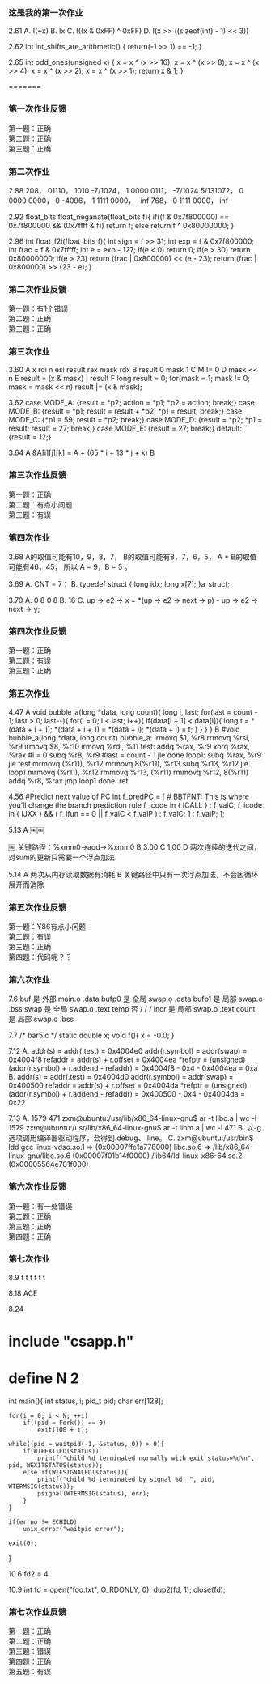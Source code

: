 
### 这是我的第一次作业
2.61
A. !(~x)
B. !x
C. !((x & 0xFF) ^ 0xFF)
D. !(x >> ((sizeof(int) - 1) << 3))

2.62
int int_shifts_are_arithmetic()
{
	return(-1 >> 1) == -1;
}

2.65
int odd_ones(unsigned x)
{
	x = x ^ (x >> 16);
   	x = x ^ (x >> 8);
	x = x ^ (x >> 4);
    	x = x ^ (x >> 2);
    	x = x ^ (x >> 1);
   	return x & 1;
}

=======
### 第一次作业反馈

第一题：正确  
第二题：正确  
第三题：正确  

### 第二次作业
2.88
208， 01110， 1010
-7/1024， 1 0000 0111， -7/1024
5/131072， 0 0000 0000， 0
-4096， 1 1111 0000， -inf
768， 0 1111 0000， inf

2.92
float_bits float_neganate(float_bits f){
	if((f & 0x7f800000) == 0x7f800000 && (0x7ffff & f))
		return f;
	else
		return f ^ 0x80000000;
}

2.96
int float_f2i(float_bits f){
	int sign = f >> 31;
	int exp = f & 0x7f800000;
	int frac = f & 0x7fffff;
	int e = exp - 127;
	if(e < 0)
		return 0;
	if(e > 30)
		return 0x80000000;
	if(e > 23)
		return (frac | 0x800000) << (e - 23);
	return (frac | 0x800000) >> (23 - e);
}

### 第二次作业反馈

第一题：有1个错误  
第二题：正确  
第三题：正确  


### 第三次作业

3.60
A x rdi n esi result rax mask rdx
B result 0 mask 1
C M != 0
D mask << n
E result = (x & mask) | result
F 
long result = 0;
for(mask = 1; mask != 0; mask = mask << n)
result |= (x & mask);

3.62
case MODE_A: {result = *p2; action = *p1; *p2 = action; break;}
case MODE_B: {result = *p1; result = result + *p2; *p1 = result; break;}
case MODE_C: {*p1 = 59; result = *p2; break;}
case MODE_D: {result = *p2; *p1 = result; result = 27; break;}
case MODE_E: {result = 27; break;}
default: {result = 12;}

3.64
A &A[i][j][k] = A + (65 * i + 13 * j + k)
B 

### 第三次作业反馈

第一题：正确  
第二题：有点小问题  
第三题：有误  

### 第四次作业

3.68
A的取值可能有10，9，8，7，
B的取值可能有8，7，6，5，
A * B的取值可能有46，45，
所以 A = 9，B = 5 。

3.69
A. CNT = 7；
B. 
typedef struct {
	long idx;
	long x[7];
}a_struct;

3.70
A. 0 8 0 8
B. 16
C. up -> e2 -> x = *(up -> e2 -> next -> p) - up -> e2 -> next -> y;

### 第四次作业反馈

第一题：正确  
第二题：有误  
第三题：正确

### 第五次作业
4.47
A
void bubble_a(long *data, long count){
    long i, last;
    for(last = count - 1; last > 0; last--){
        for(i = 0; i < last; i++){
            if(data[i + 1] < data[i]){
                long t = *(data + i + 1);
                *(data + i + 1) = *(data + i);
                *(data + i) = t;
            }
        }
    }
}
B
#void bubble_a(long *data, long count)
bubble_a:
    irmovq  $1, %r8
    rrmovq  %rsi, %r9
    irmovq  $8, %r10
    irmovq  %rdi, %11
test:
    addq    %rax, %r9
    xorq    %rax, %rax      #i = 0
    subq    %r8, %r9        #last = count - 1
    jle     done
loop1:
    subq    %rax, %r9
    jle     test
    mrmovq  (%r11), %r12
    mrmovq  8(%r11), %r13
    subq    %r13, %r12
    jle     loop1
    mrmovq  (%r11), %r12
    rmmovq  %r13, (%r11)
    rmmovq  %r12, 8(%r11)
    addq    %r8, %rax
    jmp     loop1
done:
    ret

4.56
#Predict next value of PC
int f_predPC = [
	# BBTFNT: This is where you'll change the branch prediction rule
	f_icode in { ICALL } : f_valC;
	f_icode in { IJXX } && ( f_ifun == 0 || f_valC < f_valP ) : f_valC;
	1 : f_valP;
];

5.13
A
￼￼

￼
关键路径：%xmm0->add->%xmm0
B
3.00
C
1.00
D
两次连续的迭代之间，对sum的更新只需要一个浮点加法

5.14
A
两次从内存读取数据有消耗
B
关键路径中只有一次浮点加法，不会因循环展开而消除

### 第五次作业反馈

第一题：Y86有点小问题  
第二题：有误  
第三题：正确  
第四题：代码呢？？

### 第六次作业

7.6 
buf 是 外部 main.o .data
bufp0 是 全局 swap.o .data
bufp1  是 局部 swap.o .bss
swap 是 全局 swap.o .text
temp 否 / / /
incr 是 局部 swap.o .text 
count 是 局部 swap.o .bss

7.7
/* bar5.c */
static double x;
void f(){
    x = -0.0;
}

7.12
A.
addr(s) = addr(.test) = 0x4004e0
addr(r.symbol) = addr(swap) = 0x4004f8
refaddr = addr(s) + r.offset = 0x4004ea
*refptr = (unsigned)(addr(r.symbol) + r.addend - refaddr)
= 0x4004f8 - 0x4 - 0x4004ea
= 0xa
B.
addr(s) = addr(.test) = 0x4004d0
addr(r.symbol) = addr(swap) = 0x400500
refaddr = addr(s) + r.offset = 0x4004da
*refptr = (unsigned)(addr(r.symbol) + r.addend - refaddr)
= 0x400500 - 0x4 - 0x4004da
= 0x22

7.13
A.
1579 471
zxm@ubuntu:/usr/lib/x86_64-linux-gnu$ ar -t libc.a | wc -l
1579
zxm@ubuntu:/usr/lib/x86_64-linux-gnu$ ar -t libm.a | wc -l
471
B.
以-g选项调用编译器驱动程序，会得到.debug、.line。
C.
zxm@ubuntu:/usr/bin$ ldd gcc
	linux-vdso.so.1 =>  (0x00007ffe1a778000)
	libc.so.6 => /lib/x86_64-linux-gnu/libc.so.6 (0x00007f01b14f0000)
	/lib64/ld-linux-x86-64.so.2 (0x00005564e701f000)

### 第六次作业反馈

第一题：有一处错误  
第二题：正确  
第三题：正确  
第四题：正确

### 第七次作业

8.9
f
t
t
t
t
t

8.18
ACE

8.24
# include "csapp.h"
# define N 2

int main(){
    int status, i;
    pid_t pid;
    char err[128];
    
    for(i = 0; i < N; ++i)
        if((pid = Fork()) == 0)
            exit(100 + i);
    
    while((pid = waitpid(-1, &status, 0)) > 0){
        if(WIFEXITED(status))
            printf("child %d terminated normally with exit status=%d\n", pid, WEXITSTATUS(status));
        else if(WIFSIGNALED(status)){
            printf("child %d terminated by signal %d: ", pid, WTERMSIG(status));
            psignal(WTERMSIG(status), err);
        }
    }
    
    if(errno != ECHILD)
        unix_error("waitpid error");
    
    exit(0);
}

10.6
fd2 = 4

10.9
int fd = open("foo.txt", O_RDONLY, 0);
dup2(fd, 1);
close(fd);

### 第七次作业反馈

第一题：正确  
第二题：正确  
第三题：错误  
第四题：正确  
第五题：有误
